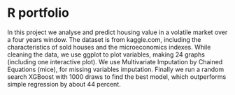 # R portfolio
In this project we analyse and predict housing value in a volatile market over a four years window.
The dataset is from kaggle.com, including the characteristics of sold houses and the microeconomics indexes.
While cleaning the data, we use ggplot to plot variables, making 24 graphs (including one interactive plot).
We use Multivariate Imputation by Chained Equations (mice), for missing variables imputation.
Finally we run a random search XGBoost with 1000 draws to find the best model, which outperforms simple regression by about 44 percent.
